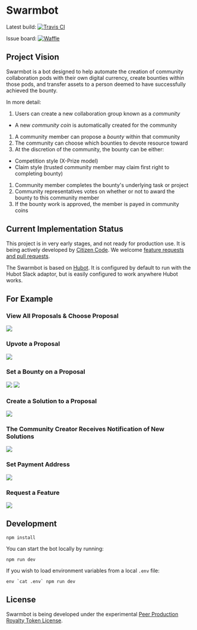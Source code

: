 # Swarmbot

Latest build: [![Travis CI](https://travis-ci.org/citizencode/swarmbot.svg?branch=master)](https://travis-ci.org/citizencode/swarmbot)

Issue board: [![Waffle](https://badge.waffle.io/citizencode/swarmbot.svg?label=on%20deck&title=On%20Deck)](http://waffle.io/citizencode/swarmbot)

## Project Vision

Swarmbot is a bot designed to help automate the creation of community
collaboration pods with their own digital currency,
create bounties within those pods,
and transfer assets to a person deemed to have successfully achieved the bounty.

In more detail:

1. Users can create a new collaboration group known as a _community_
  - A new _community coin_ is automatically created for the community
1. A community member can propose a _bounty_ within that community
1. The community can choose which bounties to devote resource toward
1. At the discretion of the community, the bounty can be either:
  - Competition style (X-Prize model)
  - Claim style (trusted community member may claim first right to completing
    bounty)
1. Community member completes the bounty's underlying task or project
1. Community representatives votes on whether or not to award the bounty to this
   community member
1. If the bounty work is approved, the member is payed in community coins

## Current Implementation Status

This project is in very early stages, and not ready for production use.
It is being actively developed by [Citizen Code](http://citizencode.io/).
We welcome [feature requests and pull requests](https://github.com/citizencode/swarmbot/issues).

The Swarmbot is based on [Hubot](http://hubot.github.com).
It is configured by default to run with the Hubot Slack adaptor,
but is easily configured to work anywhere Hubot works.

## For Example

### View All Proposals & Choose Proposal

![](https://cdn.rawgit.com/citizencode/swarmbot/e8e0e7b7f21346f69cac7882eb29613778098a39/doc/examples-2015-10/choose-proposal.png)

### Upvote a Proposal

![](https://cdn.rawgit.com/citizencode/swarmbot/46feaa44597a47c160cafd3c8dc37fa077f4c336/doc/examples-2015-10/proposal-upvote.png)

### Set a Bounty on a Proposal

![](https://cdn.rawgit.com/citizencode/swarmbot/46feaa44597a47c160cafd3c8dc37fa077f4c336/doc/examples-2015-10/set-bounty-1.png)
![](https://cdn.rawgit.com/citizencode/swarmbot/46feaa44597a47c160cafd3c8dc37fa077f4c336/doc/examples-2015-10/set-bounty-2.png)

### Create a Solution to a Proposal

![](https://cdn.rawgit.com/citizencode/swarmbot/46feaa44597a47c160cafd3c8dc37fa077f4c336/doc/examples-2015-10/solution-create.png)

### The Community Creator Receives Notification of New Solutions

![](https://cdn.rawgit.com/citizencode/swarmbot/46feaa44597a47c160cafd3c8dc37fa077f4c336/doc/examples-2015-10/notification-of-solution.png)

### Set Payment Address

![](https://cdn.rawgit.com/citizencode/swarmbot/46feaa44597a47c160cafd3c8dc37fa077f4c336/doc/examples-2015-10/bitcoin-set.png)

### Request a Feature

![](https://cdn.rawgit.com/citizencode/swarmbot/46feaa44597a47c160cafd3c8dc37fa077f4c336/doc/examples-2015-10/feature-request.png)

## Development

    npm install

You can start the bot locally by running:

    npm run dev

If you wish to load environment variables from a local `.env` file:

    env `cat .env` npm run dev

## License

Swarmbot is being developed under the experimental [Peer Production Royalty Token License](https://github.com/citizencode/swarmbot/blob/master/license.md).
